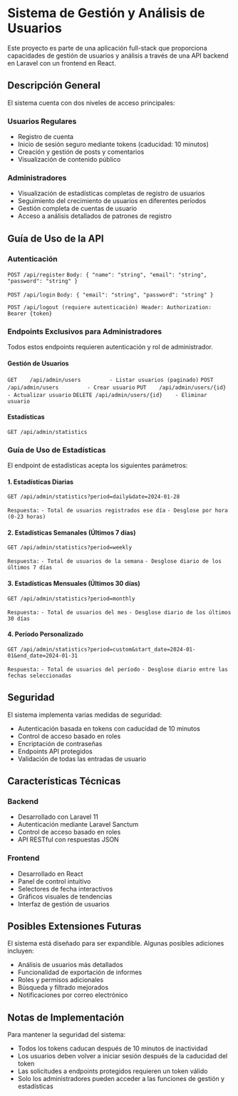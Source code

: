 Sistema de Gestión y Análisis de Usuarios
=========================================

Este proyecto es parte de una aplicación full-stack que proporciona capacidades de gestión de usuarios y análisis a través de una API backend en Laravel con un frontend en React.

Descripción General
-------------------

El sistema cuenta con dos niveles de acceso principales:

### Usuarios Regulares

-   Registro de cuenta
-   Inicio de sesión seguro mediante tokens (caducidad: 10 minutos)
-   Creación y gestión de posts y comentarios
-   Visualización de contenido público

### Administradores

-   Visualización de estadísticas completas de registro de usuarios
-   Seguimiento del crecimiento de usuarios en diferentes períodos
-   Gestión completa de cuentas de usuario
-   Acceso a análisis detallados de patrones de registro

Guía de Uso de la API
---------------------

### Autenticación

`POST /api/register`
`Body:
{
    "name": "string",
    "email": "string",
    "password": "string"
}`

`POST /api/login`
`Body:
{
    "email": "string",
    "password": "string"
}`

`POST /api/logout (requiere autenticación)
Header: Authorization: Bearer {token}`

### Endpoints Exclusivos para Administradores

Todos estos endpoints requieren autenticación y rol de administrador.

#### Gestión de Usuarios

`GET    /api/admin/users         - Listar usuarios (paginado)`
`POST   /api/admin/users         - Crear usuario`
`PUT    /api/admin/users/{id}    - Actualizar usuario`
`DELETE /api/admin/users/{id}    - Eliminar usuario`

#### Estadísticas

`GET /api/admin/statistics`

### Guía de Uso de Estadísticas

El endpoint de estadísticas acepta los siguientes parámetros:

#### 1\. Estadísticas Diarias

`GET /api/admin/statistics?period=daily&date=2024-01-28`

`Respuesta:`
`- Total de usuarios registrados ese día`
`- Desglose por hora (0-23 horas)`

#### 2\. Estadísticas Semanales (Últimos 7 días)

`GET /api/admin/statistics?period=weekly`

`Respuesta:`
`- Total de usuarios de la semana`
`- Desglose diario de los últimos 7 días`

#### 3\. Estadísticas Mensuales (Últimos 30 días)

`GET /api/admin/statistics?period=monthly`

`Respuesta:`
`- Total de usuarios del mes`
`- Desglose diario de los últimos 30 días`

#### 4\. Período Personalizado

`GET /api/admin/statistics?period=custom&start_date=2024-01-01&end_date=2024-01-31`

`Respuesta:`
`- Total de usuarios del período`
`- Desglose diario entre las fechas seleccionadas`

Seguridad
---------

El sistema implementa varias medidas de seguridad:

-   Autenticación basada en tokens con caducidad de 10 minutos
-   Control de acceso basado en roles
-   Encriptación de contraseñas
-   Endpoints API protegidos
-   Validación de todas las entradas de usuario

Características Técnicas
------------------------

### Backend

-   Desarrollado con Laravel 11
-   Autenticación mediante Laravel Sanctum
-   Control de acceso basado en roles
-   API RESTful con respuestas JSON

### Frontend

-   Desarrollado en React
-   Panel de control intuitivo
-   Selectores de fecha interactivos
-   Gráficos visuales de tendencias
-   Interfaz de gestión de usuarios

Posibles Extensiones Futuras
----------------------------

El sistema está diseñado para ser expandible. Algunas posibles adiciones incluyen:

-   Análisis de usuarios más detallados
-   Funcionalidad de exportación de informes
-   Roles y permisos adicionales
-   Búsqueda y filtrado mejorados
-   Notificaciones por correo electrónico

Notas de Implementación
-----------------------

Para mantener la seguridad del sistema:

-   Todos los tokens caducan después de 10 minutos de inactividad
-   Los usuarios deben volver a iniciar sesión después de la caducidad del token
-   Las solicitudes a endpoints protegidos requieren un token válido
-   Solo los administradores pueden acceder a las funciones de gestión y estadísticas
